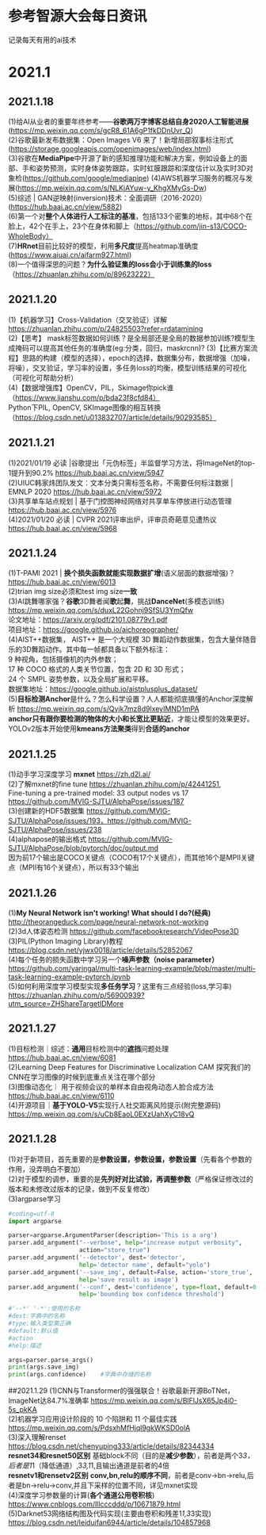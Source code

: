 # 参考智源大会每日资讯
记录每天有用的ai技术
# 2021.1
## 2021.1.18
(1)给AI从业者的重要年终参考——**谷歌两万字博客总结自身2020人工智能进展**(https://mp.weixin.qq.com/s/gcR8_61A6gP1fkDDnUvr_Q)  
(2)谷歌最新发布数据集：Open Images V6 来了！新增局部叙事标注形式(https://storage.googleapis.com/openimages/web/index.html)  
(3)谷歌在**MediaPipe**中开源了新的感知推理功能和解决方案，例如设备上的面部、手和姿势预测，实时身体姿势跟踪，实时虹膜跟踪和深度估计以及实时3D对象检(https://github.com/google/mediapipe)     (4)AWS机器学习服务的概况与发展(https://mp.weixin.qq.com/s/NLKjAYuw-y_KhgXMyGs-Dw)    
(5)综述 | GAN逆映射(inversion)技术：全面调研（2016-2020） (https://hub.baai.ac.cn/view/5882)    
(6)第一个对**整个人体进行人工标注的基准**，包括133个密集的地标，其中68个在脸上，42个在手上，23个在身体和脚上（https://github.com/jin-s13/COCO-WholeBody）    
(7)**HRnet**目前比较好的模型，利用**多尺度**提高heatmap准确度(https://www.aiuai.cn/aifarm927.html)  
(8)一个值得深思的问题？**为什么验证集的loss会小于训练集的loss**（https://zhuanlan.zhihu.com/p/89623222）  
## 2021.1.20
(1)【机器学习】Cross-Validation（交叉验证）详解 https://zhuanlan.zhihu.com/p/24825503?refer=rdatamining  
(2)【思考】 mask标签数据如何训练？是全局部还是全局的数据参加训练?模型生成掩码可以提高其他任务的准确度(eg:分类，回归，maskrcnn)?
(3)【比赛方案流程】思路的构建（模型的选择），epoch的选择，数据集分布，数据增强（加噪，将噪），交叉验证，学习率的设置，多任务loss的均衡，模型训练结果的可视化（可视化可帮助分析）  
(4)【数据增强库】OpenCV，PIL，Skimage你pick谁（https://www.jianshu.com/p/bda23f8cfd84）  
Python下PIL, OpenCV, SKImage图像的相互转换（https://blog.csdn.net/u013832707/article/details/90293585）
## 2021.1.21
(1)2021/01/19 必读 |谷歌提出「元伪标签」半监督学习方法，将ImageNet的top-1提升到90.2% https://hub.baai.ac.cn/view/5947  
(2)UIUC韩家炜团队发文：文本分类只需标签名称，不需要任何标注数据 | EMNLP 2020 https://hub.baai.ac.cn/view/5972  
(3)共享单车站点规划 | 基于门控图神经网络对共享单车停放进行动态管理 https://hub.baai.ac.cn/view/5976  
(4)2021/01/20 必读 | CVPR 2021评审出炉，评审员奇葩意见遭热议 https://hub.baai.ac.cn/view/5968  
## 2021.1.24
(1)T-PAMI 2021 | **换个损失函数就能实现数据扩增**(语义层面的数据增强)？https://hub.baai.ac.cn/view/6013  
(2)trian img size必须和test img size**一致**  
(3)AI跳舞哪家强？**谷歌**3D舞者闻**歌**起**舞**，挑战**DanceNet**(多模态训练) https://mp.weixin.qq.com/s/duxL22Gohnj9SfSU3YmQfw  
论文地址：https://arxiv.org/pdf/2101.08779v1.pdf  
项目地址：https://google.github.io/aichoreographer/  
(4)AIST++数据集， AIST++ 是一个大规模 3D 舞蹈动作数据集，包含大量伴随音乐的3D舞蹈动作。其中每一帧都具备以下额外标注：  
9 种视角，包括摄像机的内外参数；  
17 种 COCO 格式的人类关节位置，包含 2D 和 3D 形式；  
24 个 SMPL 姿势参数，以及全局扩展和平移。  
数据集地址：https://google.github.io/aistplusplus_dataset/  
(5)**目标检测Anchor**是什么？怎么科学设置？人人都能彻底搞懂的Anchor深度解析 https://mp.weixin.qq.com/s/Qvjk7mz8d9lxeyIMND1mPA  
**anchor只有跟你要检测的物体的大小和长宽比更贴近**，才能让模型的效果更好。YOLOv2版本开始使用**kmeans方法聚类**得到**合适的anchor**  
## 2021.1.25
(1)动手学习深度学习 **mxnet** https://zh.d2l.ai/  
(2)了解mxnet的fine tune https://zhuanlan.zhihu.com/p/42441251,  
Fine-tuning a pre-trained model: 33 output nodes vs 17 https://github.com/MVIG-SJTU/AlphaPose/issues/187  
(3)创建新的HDF5数据集 https://github.com/MVIG-SJTU/AlphaPose/issues/193，https://github.com/MVIG-SJTU/AlphaPose/issues/238  
(4)alphapose的输出格式 https://github.com/MVIG-SJTU/AlphaPose/blob/pytorch/doc/output.md  
因为前17个输出是COCO关键点（COCO有17个关键点），而其他16个是MPII关键点（MPII有16个关键点），所以有33个输出  
## 2021.1.26
(1)**My Neural Network isn't working! What should I do?(经典)** http://theorangeduck.com/page/neural-network-not-working  
(2)3d人体姿态检测 https://github.com/facebookresearch/VideoPose3D  
(3)PIL(Python Imaging Library)教程 https://blog.csdn.net/yjwx0018/article/details/52852067  
(4)每个任务的损失函数中学习另一个**噪声参数（noise parameter）** https://github.com/yaringal/multi-task-learning-example/blob/master/multi-task-learning-example-pytorch.ipynb  
(5)如何利用深度学习模型实现**多任务学习**？这里有三点经验(loss,学习率)  https://zhuanlan.zhihu.com/p/56900939?utm_source=ZHShareTargetIDMore  
## 2021.1.27 
(1)目标检测｜综述：**通用**目标检测中的**遮挡**问题处理 https://hub.baai.ac.cn/view/6081  
(2)Learning Deep Features for Discriminative Localization CAM 探究我们的CNN在学习图像的时候到底重点关注在哪个部分  
(3)图像动态化｜ 用于视频会议的单样本自由视角动态人脸合成方法 https://hub.baai.ac.cn/view/6110  
(4)开源项目｜**基于YOLO-V5**实现行人社交距离风险提示(附完整源码) https://mp.weixin.qq.com/s/uCb8EaoL0EXzUahXyC18vQ  
## 2021.1.28
(1)对于新项目，首先重要的是**参数设置，参数设置，参数设置**（先看各个参数的作用，没弄明白不要加）  
(2)对于模型的调参，重要的是**先列好对比试验，再调整参数**（严格保证修改过的版本和未修改过版本的记录，做到不反复修改）  
(3)argparse学习
```python
#coding=utf-8
import argparse

parser=argparse.ArgumentParser(description='This is a arg')
parser.add_argument("--verbose", help="increase output verbosity",
                    action="store_true")
parser.add_argument('--detector', dest='detector',
                    help='detector name', default="yolo")
parser.add_argument('--save_img', default=False, action='store_true',
                    help='save result as image')
parser.add_argument('--conf', dest='confidence', type=float, default=0.1,
                    help='bounding box confidence threshold')

#'--*' '-*':使用的名称
#dest:字典中的名称
#type:输入类型需正确
#default:默认值
#action
#help:描述

args=parser.parse_args()
print(args.save_img)
print(args.confidence)    #字典中存储的名称
```

##2021.1.29
(1)CNN与Transformer的强强联合！谷歌最新开源BoTNet，ImageNet达84.7%准确率 https://mp.weixin.qq.com/s/BlFlJsX65Jp4i0-5s_pkKA  
(2)机器学习应用设计阶段的 10 个陷阱和 11 个最佳实践 https://mp.weixin.qq.com/s/PdsxhMfHjql9gkWKSD0olA  
(3)深入理解renset https://blog.csdn.net/chenyuping333/article/details/82344334  
**resnet34和resnet50区别** 基础block不同（目的是**减少参数**），前者是两个3*3，后者是1*1（降低通道）,3*3,1*1,且输出通道是前者的4倍      
**resnetv1和rensetv2区别** **conv,bn,relu的顺序不同**，前者是conv->bn->relu,后者是bn->relu->conv,并且下采样的位置不同，详见mxnet实现  
(4)深度学习参数量的计算(**各个通道公用卷积核**) https://www.cnblogs.com/lllcccddd/p/10671879.html    
(5)Darknet53网络结构图及代码实现(主要由卷积和残差1*1,3*3实现) https://blog.csdn.net/leiduifan6944/article/details/104857968  
